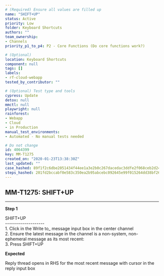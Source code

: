 ```yaml
---
# (Required) Ensure all values are filled up
name: "SHIFT+UP"
status: Active
priority: Low
folder: Keyboard Shortcuts
authors: ""
team_ownership: 
- Channels
priority_p1_to_p4: P2 - Core Functions (Do core functions work?)

# (Optional)
location: Keyboard Shortcuts
component: null
tags: []
labels: 
- rf-cloud-webapp
tested_by_contributor: ""

# (Optional) Test type and tools
cypress: Update
detox: null
mmctl: null
playwright: null
rainforest: 
- Webapp
- Cloud
- in Production
manual_test_environments:
- Automated - No manual tests needed

# Do not change
id: 4064399
key: MM-T1275
created_on: "2020-01-23T13:38:30Z"
last_updated: ""
case_hashed: 89f1f2c6dbe2051434f44ee1a3e2b0c267dacedac3ddfe2f068ceb2d242c02951950f73e64a42192acd69a58e2c42116
steps_hashed: 201fd2bccabf0e583c350ea2b95abcebc092645e99f015264dd38bf26b690475565aae96600ca7645bc0b91d64db2096
---
```


<!-- (Auto-generated) Based on frontmatter's "key" and "name" -->

## MM-T1275: SHIFT+UP

---

**Step 1**

SHIFT+UP\
\--------------------\
1\. Click in the Write to\_ message input box in the center channel\
2\. Ensure the latest message in the channel is a non-system, non-ephemeral message as its most recent:\
3\. Press SHIFT+UP

**Expected**

Reply thread opens in RHS for the most recent message with cursor in the reply input box

